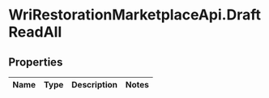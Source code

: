 # WriRestorationMarketplaceApi.DraftReadAll

## Properties
Name | Type | Description | Notes
------------ | ------------- | ------------- | -------------


